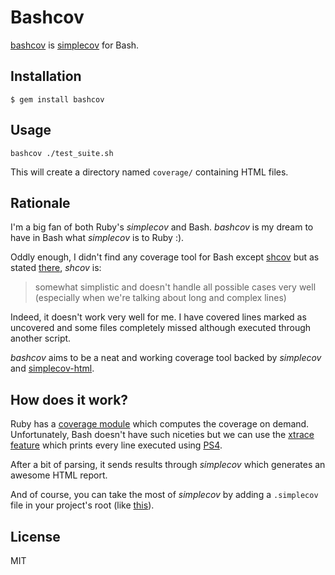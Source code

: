 # Bashcov

[bashcov] is [simplecov] for Bash.

## Installation

`$ gem install bashcov`

## Usage

`bashcov ./test_suite.sh`

This will create a directory named `coverage/` containing HTML files.

## Rationale

I'm a big fan of both Ruby's _simplecov_ and Bash.
_bashcov_ is my dream to have in Bash what _simplecov_ is to Ruby :).

Oddly enough, I didn't find any coverage tool for Bash except [shcov] but as stated [there](http://stackoverflow.com/questions/7188081/code-coverage-tools-for-validating-the-scripts), _shcov_ is:

> somewhat simplistic and doesn't handle all possible cases very well (especially when we're talking about long and complex lines)

Indeed, it doesn't work very well for me.
I have covered lines marked as uncovered and some files completely missed although executed through another script.

_bashcov_ aims to be a neat and working coverage tool backed by _simplecov_ and [simplecov-html].

## How does it work?

Ruby has a [coverage module](http://www.ruby-doc.org/stdlib-1.9.3/libdoc/coverage/rdoc/Coverage.html) which computes the coverage on demand.
Unfortunately, Bash doesn't have such niceties but we can use the [xtrace feature](http://www.gnu.org/software/bash/manual/bashref.html#index-BASH_005fXTRACEFD-178) which prints every line executed using [PS4](http://www.gnu.org/software/bash/manual/bashref.html#index-PS4).

After a bit of parsing, it sends results through _simplecov_ which generates an awesome HTML report.

And of course, you can take the most of _simplecov_ by adding a `.simplecov` file in your project's root (like [this](https://github.com/infertux/bashcov/blob/master/spec/test_app/.simplecov)).

## License

MIT


[bashcov]: https://github.com/infertux/bashcov
[simplecov]: https://github.com/colszowka/simplecov
[simplecov-html]: https://github.com/colszowka/simplecov-html
[shcov]: http://code.google.com/p/shcov/source/browse/trunk/scripts/shcov

